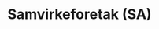 ---
title: Samvirkeforetak (SA)
features:
  - toc: false
    need_help: false
    show_ays: false
    promote: false
    list_view: false
---